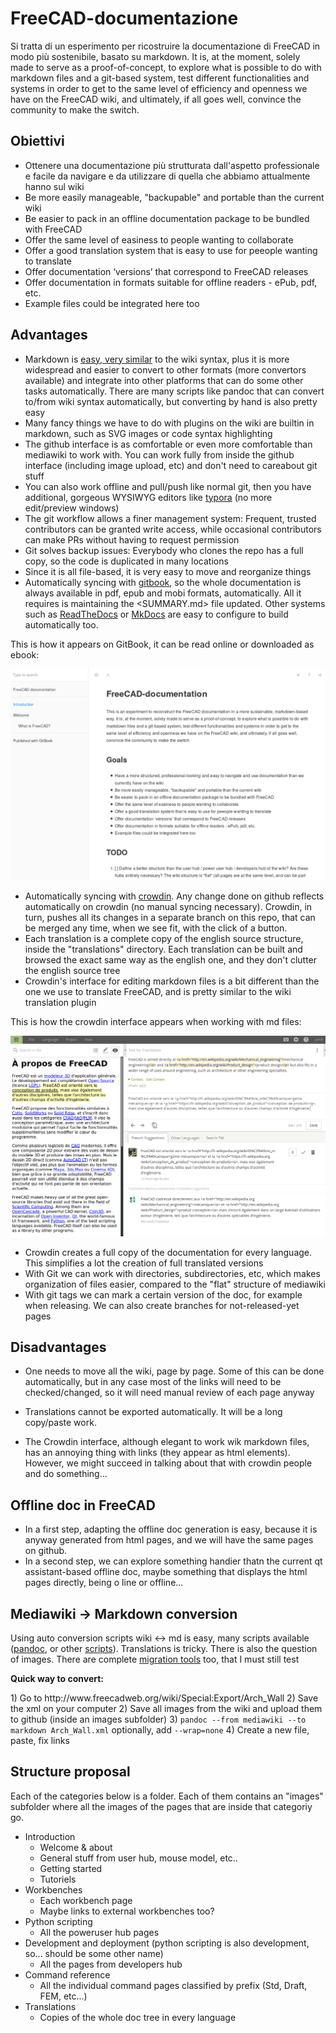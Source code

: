 # FreeCAD-documentazione

Si tratta di un esperimento per ricostruire la documentazione di FreeCAD in modo più sostenibile, basato su markdown. It is, at the moment, solely made to serve as a proof-of-concept, to explore what is possible to do with markdown files and a git-based system, test different functionalities and systems in order to get to the same level of efficiency and openness we have on the FreeCAD wiki, and ultimately, if all goes well, convince the community to make the switch.

## Obiettivi

* Ottenere una documentazione più strutturata dall'aspetto professionale e facile da navigare e da utilizzare di quella che abbiamo attualmente hanno sul wiki
* Be more easily manageable, "backupable" and portable than the current wiki
* Be easier to pack in an offline documentation package to be bundled with FreeCAD
* Offer the same level of easiness to people wanting to collaborate
* Offer a good translation system that is easy to use for peeople wanting to translate
* Offer documentation ‘versions’ that correspond to FreeCAD releases
* Offer documentation in formats suitable for offline readers - ePub, pdf, etc.
* Example files could be integrated here too

## Advantages

* Markdown is [easy, very similar](https://github.com/adam-p/markdown-here/wiki/Markdown-Cheatsheet) to the wiki syntax, plus it is more widespread and easier to convert to other formats (more convertors available) and integrate into other platforms that can do some other tasks automatically. There are many scripts like pandoc that can convert to/from wiki syntax automatically, but converting by hand is also pretty easy
* Many fancy things we have to do with plugins on the wiki are builtin in markdown, such as SVG images or code syntax highlighting
* The github interface is as comfortable or even more comfortable than mediawiki to work with. You can work fully from inside the github interface (including image upload, etc) and don't need to careabout git stuff
* You can also work offline and pull/push like normal git, then you have additional, gorgeous WYSIWYG editors like [typora](https://typora.io) (no more edit/preview windows)
* The git workflow allows a finer management system: Frequent, trusted contributors can be granted write access, while occasional contributors can make PRs without having to request permission
* Git solves backup issues: Everybody who clones the repo has a full copy, so the code is duplicated in many locations
* Since it is all file-based, it is very easy to move and reorganize things
* Automatically syncing with [gitbook](https://legacy.gitbook.com/book/yorikvanhavre/freecad-documentation), so the whole documentation is always available in pdf, epub and mobi formats, automatically. All it requires is maintaining the <SUMMARY.md> file updated. Other systems such as [ReadTheDocs](https://readthedocs.org/projects/freecad-documentation/) or [MkDocs](http://www.mkdocs.org/) are easy to configure to build automatically too.

This is how it appears on GitBook, it can be read online or downloaded as ebook:

![](images/gitbook.png)

* Automatically syncing with [crowdin](https://crowdin.com/project/freecad-documentation). Any change done on github reflects automatically on crowdin (no manual syncing necessary). Crowdin, in turn, pushes all its changes in a separate branch on this repo, that can be merged any time, when we see fit, with the click of a button. 
* Each translation is a complete copy of the english source structure, inside the "translations" directory. Each translation can be built and browsed the exact same way as the english one, and they don't clutter the english source tree
* Crowdin's interface for editing markdown files is a bit different than the one we use to translate FreeCAD, and is pretty similar to the wiki translation plugin

This is how the crowdin interface appears when working with md files:

![](images/crowdin.png)

* Crowdin creates a full copy of the documentation for every language. This simplifies a lot the creation of full translated versions
* With Git we can work with directories, subdirectories, etc, which makes organization of files easier, compared to the "flat" structure of mediawiki
* With git tags we can mark a certain version of the doc, for example when releasing. We can also create branches for not-released-yet pages

## Disadvantages

* One needs to move all the wiki, page by page. Some of this can be done automatically, but in any case most of the links will need to be checked/changed, so it will need manual review of each page anyway
* Translations cannot be exported automatically. It will be a long copy/paste work.
* The Crowdin interface, although elegant to work wik markdown files, has an annoying thing with links (they appear as <a> html elements). However, we might succeed in talking about that with crowdin people and do something...</li> </ul> </li> </ul> 
    
    <h2>
      Offline doc in FreeCAD
    </h2>
    
    <ul>
      <li>
        In a first step, adapting the offline doc generation is easy, because it is anyway generated from html pages, and we will have the same pages on github.
      </li>
      <li>
        In a second step, we can explore something handier thatn the current qt assistant-based offline doc, maybe something that displays the html pages directly, being o line or offline...
      </li>
    </ul>
    
    <h2>
      Mediawiki -> Markdown conversion
    </h2>
    
    <p>
      Using auto conversion scripts wiki <-> md is easy, many scripts available (<a href="http://pandoc.org/">pandoc</a>, or other <a href="https://github.com/Gozala/markdown-wiki">scripts</a>). Translations is tricky. There is also the question of images. There are complete <a href="https://github.com/philipashlock/mediawiki-to-markdown">migration tools</a> too, that I must still test
    </p>
    
    <p>
      <strong>Quick way to convert:</strong>
    </p>
    
    <p>
      1) Go to http://www.freecadweb.org/wiki/Special:Export/Arch_Wall 2) Save the xml on your computer 2) Save all images from the wiki and upload them to github (inside an images subfolder) 3) <code>pandoc --from mediawiki --to markdown Arch_Wall.xml</code> optionally, add <code>--wrap=none</code> 4) Create a new file, paste, fix links
    </p>
    
    <h2>
      Structure proposal
    </h2>
    
    <p>
      Each of the categories below is a folder. Each of them contains an "images" subfolder where all the images of the pages that are inside that categoriy go.
    </p>
    
    <ul>
      <li>
        Introduction <ul>
          <li>
            Welcome & about
          </li>
          <li>
            General stuff from user hub, mouse model, etc..
          </li>
          <li>
            Getting started
          </li>
          <li>
            Tutoriels
          </li>
        </ul>
      </li>
      <li>
        Workbenches <ul>
          <li>
            Each workbench page
          </li>
          <li>
            Maybe links to external workbenches too?
          </li>
        </ul>
      </li>
      <li>
        Python scripting <ul>
          <li>
            All the poweruser hub pages
          </li>
        </ul>
      </li>
      <li>
        Development and deployment (python scripting is also development, so... should be some other name) <ul>
          <li>
            All the pages from developers hub
          </li>
        </ul>
      </li>
      <li>
        Command reference <ul>
          <li>
            All the individual command pages classified by prefix (Std, Draft, FEM, etc...)
          </li>
        </ul>
      </li>
      <li>
        Translations <ul>
          <li>
            Copies of the whole doc tree in every language
          </li>
        </ul>
      </li>
    </ul>